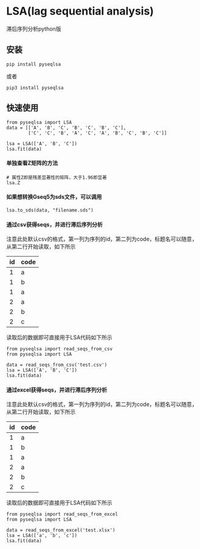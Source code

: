 # LSA(lag sequential analysis)
滞后序列分析python版

## 安装

```
pip install pyseqlsa
```
或者
```
pip3 install pyseqlsa
```
## 快速使用
```
from pyseqlsa import LSA
data = [['A', 'B', 'C', 'B', 'C', 'B', 'C'],
        ['C', 'C', 'B', 'A', 'C', 'A', 'B', 'C', 'B', 'C']]

lsa = LSA(['A', 'B', 'C'])
lsa.fit(data)

```

#### 单独查看Z矩阵的方法
```
# 属性Z即是残差显著性的矩阵，大于1.96即显著
lsa.Z
```


#### 如果想转换Gseq5为sds文件，可以调用

```
lsa.to_sds(data, "filename.sds")
```


#### 通过csv获得seqs，并进行滞后序列分析

注意此处默认csv的格式，第一列为序列的id，第二列为code，标题名可以随意，从第二行开始读取，如下所示

| id   | code |
| ---- | ---- |
| 1    | a    |
| 1    | b    |
| 1    | a    |
| 2    | a    |
| 2    | b    |
| 2    | c    |

读取后的数据即可直接用于LSA代码如下所示


```
from pyseqlsa import read_seqs_from_csv
from pyseqlsa import LSA

data = read_seqs_from_csv('test.csv')
lsa = LSA(['A', 'B', 'C'])
lsa.fit(data)

```

#### 通过excel获得seqs，并进行滞后序列分析

注意此处默认csv的格式，第一列为序列的id，第二列为code，标题名可以随意，从第二行开始读取，如下所示

| id   | code |
| ---- | ---- |
| 1    | a    |
| 1    | b    |
| 1    | a    |
| 2    | a    |
| 2    | b    |
| 2    | c    |

读取后的数据即可直接用于LSA代码如下所示


```
from pyseqlsa import read_seqs_from_excel
from pyseqlsa import LSA

data = read_seqs_from_excel('test.xlsx')
lsa = LSA(['a', 'b', 'c'])
lsa.fit(data)

```